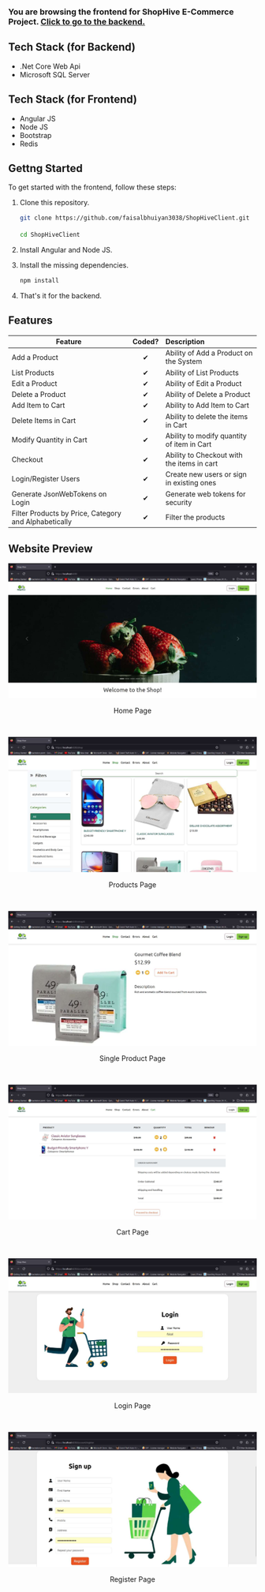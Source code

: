 ### You are browsing the frontend for ShopHive E-Commerce Project. [Click to go to the backend.](https://github.com/faisalbhuiyan3038/ShopHive)

## Tech Stack (for Backend)

- .Net Core Web Api
- Microsoft SQL Server

## Tech Stack (for Frontend)

- Angular JS
- Node JS
- Bootstrap
- Redis

## Gettng Started

To get started with the frontend, follow these steps:

1. Clone this repository.

   ```bash
   git clone https://github.com/faisalbhuiyan3038/ShopHiveClient.git

   cd ShopHiveClient
   ```

2. Install Angular and Node JS.
3. Install the missing dependencies.

   ```bash
   npm install
   ```

4. That's it for the backend.

## Features

| Feature                                               |  Coded?  | Description                                |
| ----------------------------------------------------- | :------: | :----------------------------------------- |
| Add a Product                                         | &#10004; | Ability of Add a Product on the System     |
| List Products                                         | &#10004; | Ability of List Products                   |
| Edit a Product                                        | &#10004; | Ability of Edit a Product                  |
| Delete a Product                                      | &#10004; | Ability of Delete a Product                |
| Add Item to Cart                                      | &#10004; | Ability to Add Item to Cart                |
| Delete Items in Cart                                  | &#10004; | Ability to delete the items in Cart        |
| Modify Quantity in Cart                               | &#10004; | Ability to modify quantity of item in Cart |
| Checkout                                              | &#10004; | Ability to Checkout with the items in cart |
| Login/Register Users                                  | &#10004; | Create new users or sign in existing ones  |
| Generate JsonWebTokens on Login                       | &#10004; | Generate web tokens for security           |
| Filter Products by Price, Category and Alphabetically | &#10004; | Filter the products                        |

## Website Preview

![Home Page](/Screenshots/1.jpg)

<p align="center">Home Page</p>
<br>

![Products Page](/Screenshots/2.jpg)

<p align="center">Products Page</p>
<br>

![Single Product Page](/Screenshots/3.jpg)

<p align="center">Single Product Page</p>
<br>

![Cart Page](/Screenshots/4.jpg)

<p align="center">Cart Page</p>
<br>

![Login Page](/Screenshots/5.jpg)

<p align="center">Login Page</p>
<br>

![Register Page](/Screenshots/6.jpg)

<p align="center">Register Page</p>
<br>
